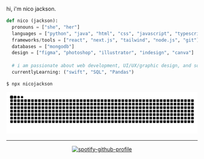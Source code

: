 hi, i'm nico jackson.

``` python
def nico (jackson):
  pronouns = ["she", "her"]
  languages = ["python", "java", "html", "css", "javascript", "typescript", "c"]
  frameworks/tools = ["react", "next.js", "tailwind", "node.js", "git"]
  databases = ["mongodb"]
  design = ["figma", "photoshop", "illustrator", "indesign", "canva"]
  
  # i am passionate about web development, UI/UX/graphic design, and software development
  currentlyLearning: ("swift", "SQL", "Pandas")
```
```
$ npx nicojackson
```

<div align="center">

  ![Snake animation](https://github.com/nicolajack/nicolajack/blob/output/github-contribution-grid-snake.svg)

  ----
  [![spotify-github-profile](https://spotify-github-profile.kittinanx.com/api/view?uid=tacosockz&cover_image=true&theme=novatorem&show_offline=false&background_color=413535&interchange=true&bar_color=53b14f&bar_color_cover=true)](https://spotify-github-profile.kittinanx.com/api/view?uid=tacosockz&redirect=true)
</div>
